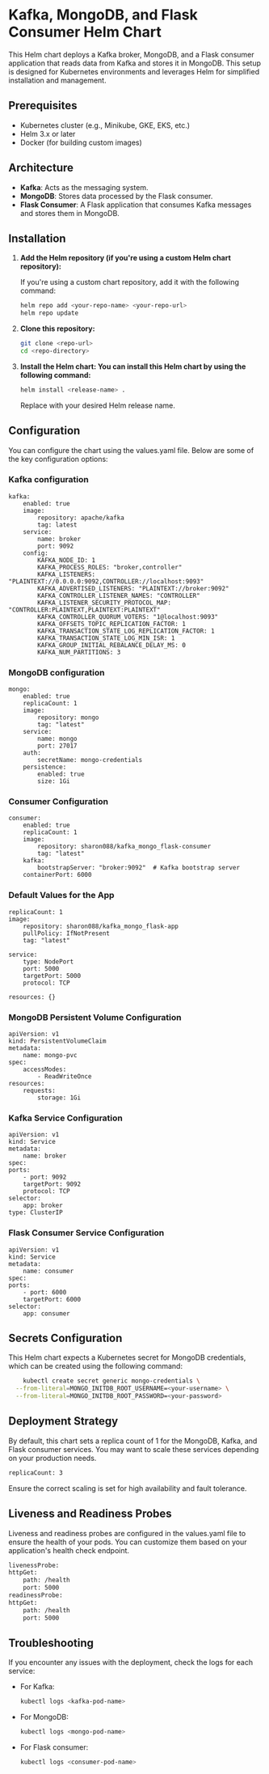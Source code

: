 # Kafka, MongoDB, and Flask Consumer Helm Chart

This Helm chart deploys a Kafka broker, MongoDB, and a Flask consumer application that reads data from Kafka and stores it in MongoDB. This setup is designed for Kubernetes environments and leverages Helm for simplified installation and management.

## Prerequisites

- Kubernetes cluster (e.g., Minikube, GKE, EKS, etc.)
- Helm 3.x or later
- Docker (for building custom images)

## Architecture

- **Kafka**: Acts as the messaging system.
- **MongoDB**: Stores data processed by the Flask consumer.
- **Flask Consumer**: A Flask application that consumes Kafka messages and stores them in MongoDB.

## Installation

1. **Add the Helm repository (if you're using a custom Helm chart repository):**

   If you're using a custom chart repository, add it with the following command:
   ```bash
   helm repo add <your-repo-name> <your-repo-url>
   helm repo update
   ```

2. **Clone this repository:**
    ```bash
    git clone <repo-url>
    cd <repo-directory>
    ```
3. **Install the Helm chart: You can install this Helm chart by using the following command:**
    ```bash
    helm install <release-name> .
    ```
    Replace <release-name> with your desired Helm release name.


## Configuration
You can configure the chart using the values.yaml file. Below are some of the key configuration options:

### Kafka configuration
    kafka:
        enabled: true
        image:
            repository: apache/kafka
            tag: latest
        service:
            name: broker
            port: 9092
        config:
            KAFKA_NODE_ID: 1
            KAFKA_PROCESS_ROLES: "broker,controller"
            KAFKA_LISTENERS: "PLAINTEXT://0.0.0.0:9092,CONTROLLER://localhost:9093"
            KAFKA_ADVERTISED_LISTENERS: "PLAINTEXT://broker:9092"
            KAFKA_CONTROLLER_LISTENER_NAMES: "CONTROLLER"
            KAFKA_LISTENER_SECURITY_PROTOCOL_MAP: "CONTROLLER:PLAINTEXT,PLAINTEXT:PLAINTEXT"
            KAFKA_CONTROLLER_QUORUM_VOTERS: "1@localhost:9093"
            KAFKA_OFFSETS_TOPIC_REPLICATION_FACTOR: 1
            KAFKA_TRANSACTION_STATE_LOG_REPLICATION_FACTOR: 1
            KAFKA_TRANSACTION_STATE_LOG_MIN_ISR: 1
            KAFKA_GROUP_INITIAL_REBALANCE_DELAY_MS: 0
            KAFKA_NUM_PARTITIONS: 3


### MongoDB configuration
    mongo:
        enabled: true
        replicaCount: 1
        image:
            repository: mongo
            tag: "latest"
        service:
            name: mongo
            port: 27017
        auth:
            secretName: mongo-credentials
        persistence:
            enabled: true
            size: 1Gi

### Consumer Configuration
    consumer:
        enabled: true
        replicaCount: 1
        image:
            repository: sharon088/kafka_mongo_flask-consumer
            tag: "latest"
        kafka:
            bootstrapServer: "broker:9092"  # Kafka bootstrap server
        containerPort: 6000

### Default Values for the App
    replicaCount: 1
    image:
        repository: sharon088/kafka_mongo_flask-app
        pullPolicy: IfNotPresent
        tag: "latest"

    service:
        type: NodePort
        port: 5000
        targetPort: 5000
        protocol: TCP

    resources: {}

### MongoDB Persistent Volume Configuration
    apiVersion: v1
    kind: PersistentVolumeClaim
    metadata:
        name: mongo-pvc
    spec:
        accessModes:
            - ReadWriteOnce
    resources:
        requests:
            storage: 1Gi

### Kafka Service Configuration
    apiVersion: v1
    kind: Service
    metadata:
        name: broker
    spec:
    ports:
        - port: 9092
        targetPort: 9092
        protocol: TCP
    selector:
        app: broker
    type: ClusterIP

### Flask Consumer Service Configuration
    apiVersion: v1
    kind: Service
    metadata:
        name: consumer
    spec:
    ports:
        - port: 6000
        targetPort: 6000
    selector:
        app: consumer

## Secrets Configuration
This Helm chart expects a Kubernetes secret for MongoDB credentials, which can be created using the following command:

```bash
    kubectl create secret generic mongo-credentials \
  --from-literal=MONGO_INITDB_ROOT_USERNAME=<your-username> \
  --from-literal=MONGO_INITDB_ROOT_PASSWORD=<your-password>
```

## Deployment Strategy
By default, this chart sets a replica count of 1 for the MongoDB, Kafka, and Flask consumer services. You may want to scale these services depending on your production needs.

```bash
replicaCount: 3
```
Ensure the correct scaling is set for high availability and fault tolerance.

## Liveness and Readiness Probes
Liveness and readiness probes are configured in the values.yaml file to ensure the health of your pods. You can customize them based on your application's health check endpoint.

```bash
livenessProbe:
httpGet:
    path: /health
    port: 5000
readinessProbe:
httpGet:
    path: /health
    port: 5000
```

## Troubleshooting
If you encounter any issues with the deployment, check the logs for each service:
- For Kafka:
    ```bash
    kubectl logs <kafka-pod-name>   
    ```

- For MongoDB:
    ```bash
    kubectl logs <mongo-pod-name>

    ```

- For Flask consumer:
    ```bash
    kubectl logs <consumer-pod-name> 
    ```